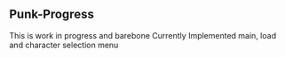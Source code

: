## Punk-Progress
This is work in progress and barebone
Currently Implemented main, load and character selection menu 
